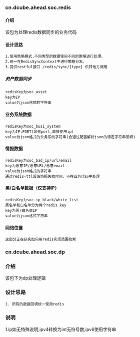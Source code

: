 ### cn.dcube.ahead.soc.redis
#### 介绍
该包为处理redis数据同步的业务代码
#### 设计思路
```
1.使用策略模式,不同类型的数据使用不同的策略进行处理。
2.统一在RedisSyncContext中进行策略分发。
3.提供restful接口 /redis/sync/{type} 供其他方调用
```
##### 资产数据同步
```
redisKey为soc_asset
key为IP
value为json格式的字符串
```
#### 业务系统数据
```
redisKey为soc_busi_system
key为IP:PORT(如无port,直接使用ip)
value为json格式的业务系统字符串(会通过配置解析json的特定字符串回填)
```
#### 情报数据
```
redisKey为soc_bad_ip/url/email
key为恶意IP/恶意URL/恶意email
value为json格式的字符串
通过redis-ttl设值情报失效时间，不在业务代码中处理
```
#### 黑/白名单数据（仅支持IP）
```
redisKey为soc_ip_black/white_list
黑名单和白名单分为两个redis key
key为黑/白名单IP
value为json格式字符串
```
#### 网络位置
```
这部分正在研究如何用redis实现范围检索
```

### cn.dcube.ahead.soc.dp
### 介绍
该包下为dp处理逻辑
### 设计思路
```
1. 所有的数据回填统一使用redis
```

### 说明
1.ip如无特殊说明,ipv4转换为int无符号数,ipv6使用字符串